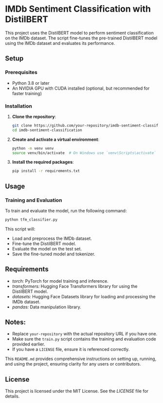 # IMDb Sentiment Classification with DistilBERT

This project uses the DistilBERT model to perform sentiment classification on the IMDb dataset. The script fine-tunes the pre-trained DistilBERT model using the IMDb dataset and evaluates its performance.

## Setup

### Prerequisites

- Python 3.8 or later
- An NVIDIA GPU with CUDA installed (optional, but recommended for faster training)

### Installation

1. **Clone the repository**:
    ```sh
    git clone https://github.com/your-repository/imdb-sentiment-classification.git
    cd imdb-sentiment-classification
    ```

2. **Create and activate a virtual environment**:
    ```sh
    python -m venv venv
    source venv/bin/activate  # On Windows use `venv\Scripts\activate`
    ```

3. **Install the required packages**:
    ```sh
    pip install -r requirements.txt
    ```

## Usage

### Training and Evaluation

To train and evaluate the model, run the following command:

```sh
python tfm_classifier.py
```

This script will:

- Load and preprocess the IMDb dataset.
- Fine-tune the DistilBERT model.
- Evaluate the model on the test set.
- Save the fine-tuned model and tokenizer.

## Requirements

- *torch:* PyTorch for model training and inference.
- *transformers:* Hugging Face Transformers library for using the DistilBERT model.
- *datasets:* Hugging Face Datasets library for loading and processing the IMDb dataset.
- *pandas:* Data manipulation library.


## Notes:

- Replace `your-repository` with the actual repository URL if you have one.
- Make sure the `train.py` script contains the training and evaluation code provided earlier.
- If you have a `LICENSE` file, ensure it is referenced correctly.

This `README.md` provides comprehensive instructions on setting up, running, and using the project, ensuring clarity for any users or contributors.

## License
This project is licensed under the MIT License. See the *LICENSE* file for details.